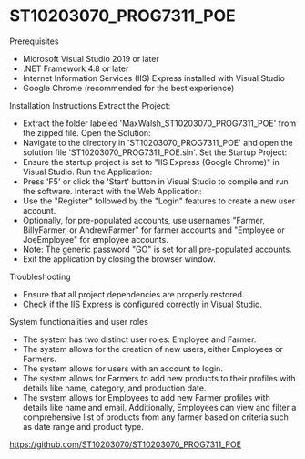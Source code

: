 # ST10203070_PROG7311_POE


Prerequisites
- Microsoft Visual Studio 2019 or later
- .NET Framework 4.8 or later
- Internet Information Services (IIS) Express installed with Visual Studio
- Google Chrome (recommended for the best experience)

Installation Instructions
Extract the Project:
- Extract the folder labeled 'MaxWalsh_ST10203070_PROG7311_POE' from the zipped file.
Open the Solution:
- Navigate to the directory in 'ST10203070_PROG7311_POE' and open the solution file 'ST10203070_PROG7311_POE.sln'.
Set the Startup Project:
- Ensure the startup project is set to "IIS Express (Google Chrome)" in Visual Studio.
Run the Application:
- Press 'F5' or click the 'Start' button in Visual Studio to compile and run the software.
Interact with the Web Application:
- Use the "Register" followed by the "Login" features to create a new user account.
- Optionally, for pre-populated accounts, use usernames "Farmer, BillyFarmer, or AndrewFarmer" for farmer accounts and "Employee or JoeEmployee" for employee accounts.
- Note: The generic password "GO" is set for all pre-populated accounts.
- Exit the application by closing the browser window.

Troubleshooting
- Ensure that all project dependencies are properly restored.
- Check if the IIS Express is configured correctly in Visual Studio.

System functionalities and user roles
- The system has two distinct user roles: Employee and Farmer. 
- The system allows for the creation of new users, either Employees or Farmers. 
- The system allows for users with an account to login. 
- The system allows for Farmers to add new products to their profiles with details like name, category, and production date. 
- The system allows for Employees to add new Farmer profiles with details like name and email. Additionally, Employees can view and filter a comprehensive list of products from any farmer based on criteria such as date range and product type. 

https://github.com/ST10203070/ST10203070_PROG7311_POE 